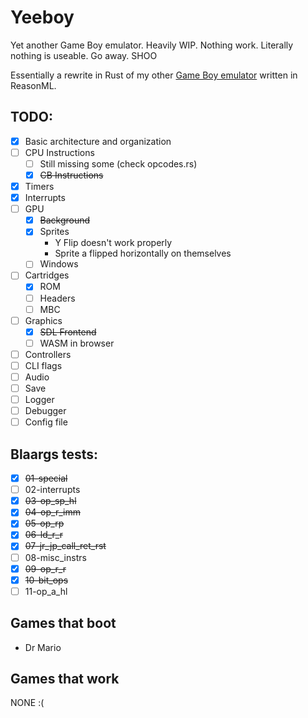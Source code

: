 # Yeeboy

Yet another Game Boy emulator.
Heavily WIP. Nothing work. Literally nothing is useable. Go away. SHOO

Essentially a rewrite in Rust of my other [Game Boy emulator](https://github.com/DuoSRX/yobml) written in ReasonML.

## TODO:

* [x] Basic architecture and organization
* [ ] CPU Instructions
  * [ ] Still missing some (check opcodes.rs)
  * [x] ~~CB Instructions~~
* [x] Timers
* [x] Interrupts
* [ ] GPU
  * [x] ~~Background~~
  * [x] Sprites
    * Y Flip doesn't work properly
    * Sprite a flipped horizontally on themselves
  * [ ] Windows
* [ ] Cartridges
  * [x] ROM
  * [ ] Headers
  * [ ] MBC
* [ ] Graphics
  * [x] ~~SDL Frontend~~
  * [ ] WASM in browser
* [ ] Controllers
* [ ] CLI flags
* [ ] Audio
* [ ] Save
* [ ] Logger
* [ ] Debugger
* [ ] Config file

## Blaargs tests:

* [x] ~~01-special~~
* [ ] 02-interrupts
* [x] ~~03-op_sp_hl~~
* [x] ~~04-op_r_imm~~
* [x] ~~05-op_rp~~
* [x] ~~06-ld_r_r~~
* [x] ~~07-jr_jp_call_ret_rst~~
* [ ] 08-misc_instrs
* [x] ~~09-op_r_r~~
* [x] ~~10-bit_ops~~
* [ ] 11-op_a_hl

## Games that boot

* Dr Mario

## Games that work

NONE :(
